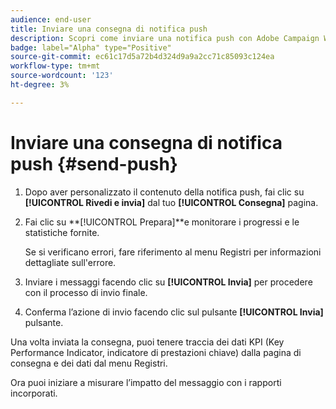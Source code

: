 ```yaml
---
audience: end-user
title: Inviare una consegna di notifica push
description: Scopri come inviare una notifica push con Adobe Campaign Web
badge: label="Alpha" type="Positive"
source-git-commit: ec61c17d5a72b4d324d9a9a2cc71c85093c124ea
workflow-type: tm+mt
source-wordcount: '123'
ht-degree: 3%

---
```


# Inviare una consegna di notifica push {#send-push}

1. Dopo aver personalizzato il contenuto della notifica push, fai clic su **[!UICONTROL Rivedi e invia]** dal tuo **[!UICONTROL Consegna]** pagina.

1. Fai clic su **[!UICONTROL Prepara]**e monitorare i progressi e le statistiche fornite.

   Se si verificano errori, fare riferimento al menu Registri per informazioni dettagliate sull&#39;errore.

1. Inviare i messaggi facendo clic su **[!UICONTROL Invia]** per procedere con il processo di invio finale.

1. Conferma l’azione di invio facendo clic sul pulsante **[!UICONTROL Invia]** pulsante.

Una volta inviata la consegna, puoi tenere traccia dei dati KPI (Key Performance Indicator, indicatore di prestazioni chiave) dalla pagina di consegna e dei dati dal menu Registri.

Ora puoi iniziare a misurare l’impatto del messaggio con i rapporti incorporati.
